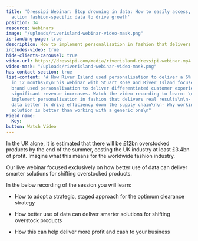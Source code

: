 ```yaml
---
title: 'Dressipi Webinar: Stop drowning in data: How to easily access, visualise and
  action fashion-specific data to drive growth'
position: 34
resource: Webinars
image: "/uploads/riverisland-webinar-video-mask.png"
is-landing-page: true
description: How to implement personalisation in fashion that delivers real results.
includes-video: true
hide-clients-carousel: true
video-url: https://dressipi.com/media/riverisland-dressipi-webinar.mp4
video-mask: "/uploads/riverisland-webinar-video-mask.png"
has-contact-section: true
list-content: "# How River Island used personalisation to deliver a 6% revenue increase
  in 12 months\n\nThis webinar with Stuart Rose and River Island focused on how the
  brand used personalisation to deliver differentiated customer experiences resulting
  significant revenue increases. Watch the video recording to learn: \n\n- How to
  implement personalisation in fashion that delivers real results\n\n- How to use
  data better to drive efficiency down the supply chain\n\n- Why working with a fashion-specific
  solution is better than working with a generic one\n"
Field name:
  Key: 
button: Watch Video
---
```


In the UK alone, it is estimated that there will be £12bn overstocked products by the end of the summer, costing the UK industry at least £3.4bn of profit. Imagine what this means for the worldwide fashion industry.

Our live webinar focused exclusively on how better use of data can deliver smarter solutions for shifting overstocked products.

In the below recording of the session you will learn: 

* How to adopt a strategic, staged approach for the optimum clearance strategy

* How better use of data can deliver smarter solutions for shifting overstock products

* How this can help deliver more profit and cash to your business